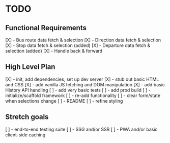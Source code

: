 # TODO

## Functional Requirements
[X] - Bus route data fetch & selection
[X] - Direction data fetch & selection
[X] - Stop data fetch & selection (added)
[X] - Departure data fetch & selection (added)
[X] - Handle back & forward

## High Level Plan
[X] - init, add dependencies, set up dev server
[X] - stub out basic HTML and CSS
[X] - add vanilla JS fetching and DOM manipulation
[X] - add basic History API handling
[ ] - add very basic tests
[ ] - add prod build
[ ] - initialize/scaffold framework
[ ] - re-add functionality
[ ] - clear form/state when selections change
[ ] - README
[ ] - refine styling

## Stretch goals
[ ] - end-to-end testing suite
[ ] - SSG and/or SSR
[ ] - PWA and/or basic client-side caching